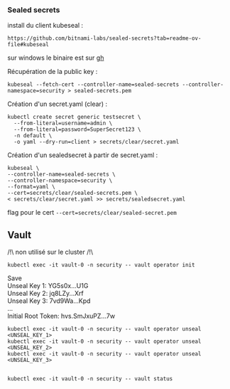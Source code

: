 
### Sealed secrets
install du client kubeseal :
```
https://github.com/bitnami-labs/sealed-secrets?tab=readme-ov-file#kubeseal
```
sur windows le binaire est sur [gh](https://github.com/bitnami-labs/sealed-secrets/releases)

Récupération de la public key :
```
kubeseal --fetch-cert --controller-name=sealed-secrets --controller-namespace=security > sealed-secrets.pem

```
Création d'un secret.yaml (clear) :
```
kubectl create secret generic testsecret \
  --from-literal=username=admin \
  --from-literal=password=SuperSecret123 \
  -n default \
  -o yaml --dry-run=client > secrets/clear/secret.yaml
```
Création d'un sealedsecret à partir de secret.yaml :
```
kubeseal \
--controller-name=sealed-secrets \
--controller-namespace=security \
--format=yaml \
--cert=secrets/clear/sealed-secrets.pem \ 
< secrets/clear/secret.yaml >> secrets/sealedsecret.yaml

```
flag pour le cert
`--cert=secrets/clear/sealed-secret.pem`


## Vault
/!\ non utilisé sur le cluster /!\
```
kubectl exec -it vault-0 -n security -- vault operator init
```

Save  
Unseal Key 1: YG5s0x...U1G  
Unseal Key 2: jq8LZy...Xrf  
Unseal Key 3: 7vd9Wa...Kpd  
...  
Initial Root Token: hvs.SmJxuPZ...7w

```
kubectl exec -it vault-0 -n security -- vault operator unseal <UNSEAL_KEY_1>
kubectl exec -it vault-0 -n security -- vault operator unseal <UNSEAL_KEY_2>
kubectl exec -it vault-0 -n security -- vault operator unseal <UNSEAL_KEY_3>


kubectl exec -it vault-0 -n security -- vault status
```
